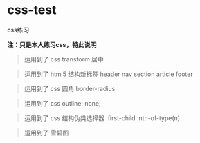 # css-test
css练习

**注：只是本人练习css，特此说明**

> 运用到了 css transform 居中


> 运用到了 html5 结构新标签 header nav  section article footer


> 运用到了 css 圆角 border-radius


> 运用到了 css outline: none;


> 运用到了 css 结构伪类选择器 :first-child  :nth-of-type(n)


> 运用到了 雪碧图
